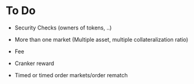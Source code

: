 # To Do

- Security Checks (owners of tokens, ..)
- More than one market (Multiple asset, multiple collateralization ratio)
- Fee
- Cranker reward

- Timed or timed order markets/order rematch